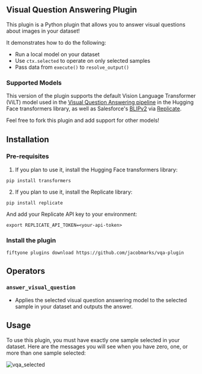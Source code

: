 ## Visual Question Answering Plugin

This plugin is a Python plugin that allows you to answer visual questions about
images in your dataset!

It demonstrates how to do the following:

- Run a local model on your dataset
- Use `ctx.selected` to operate on only selected samples
- Pass data from `execute()` to `resolve_output()`

### Supported Models

This version of the plugin supports the default Vision Language Transformer
(ViLT) model used in the [Visual Question Answering pipeline](https://huggingface.co/tasks/visual-question-answering)
in the Hugging Face transformers library, as well as Salesforce's
[BLIPv2](https://replicate.com/andreasjansson/blip-2) via
[Replicate](https://replicate.com/).

Feel free to fork this plugin and add support for other models!

## Installation

### Pre-requisites

1. If you plan to use it, install the Hugging Face transformers library:

```shell
pip install transformers
```

2. If you plan to use it, install the Replicate library:

```shell
pip install replicate
```

And add your Replicate API key to your environment:

```shell
export REPLICATE_API_TOKEN=<your-api-token>
```

### Install the plugin

```shell
fiftyone plugins download https://github.com/jacobmarks/vqa-plugin
```

## Operators

### `answer_visual_question`

- Applies the selected visual question answering model to the selected sample in
  your dataset and outputs the answer.

## Usage

To use this plugin, you must have exactly one sample selected in your dataset.
Here are the messages you will see when you have zero, one, or more than one
sample selected:

![vqa_selected](https://github.com/jacobmarks/vqa-plugin/assets/12500356/73b1f2c6-eedd-4534-85c6-df1349ec6c58)

